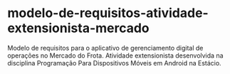 # modelo-de-requisitos-atividade-extensionista-mercado
Modelo de requisitos para o aplicativo de gerenciamento digital de operações no Mercado do Frota. Atividade extensionista desenvolvida na disciplina Programação Para Dispositivos Móveis em Android na Estácio.
